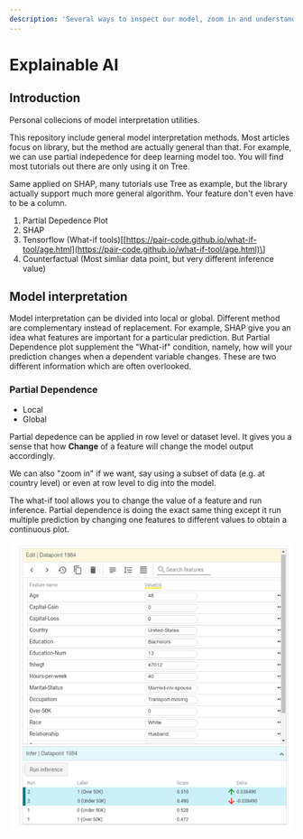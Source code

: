 ```yaml
---
description: 'Several ways to inspect our model, zoom in and understand your model!'
---
```


# Explainable AI

## Introduction

Personal collecions of model interpretation utilities.

This repository include general model interpretation methods. Most articles focus on library, but the method are actually general than that. For example, we can use partial indepedence for deep learning model too. You will find most tutorials out there are only using it on Tree.

Same applied on SHAP, many tutorials use Tree as example, but the library actually support much more general algorithm. Your feature don't even have to be a column.

1. Partial Depedence Plot 
2. SHAP
3. Tensorflow \(What-if tools\)\[[https://pair-code.github.io/what-if-tool/age.html](https://pair-code.github.io/what-if-tool/age.html)\]
4. Counterfactual \(Most simliar data point, but very different inference value\)

## Model interpretation

Model interpretation can be divided into local or global. Different method are complementary instead of replacement. For example, SHAP give you an idea what features are important for a particular prediction. But Partial Dependence plot supplement the "What-if" condition, namely, how will your prediction changes when a dependent variable changes. These are two different information which are often overlooked.

### Partial Dependence

* Local
* Global

Partial depedence can be applied in row level or dataset level. It gives you a sense that how **Change** of a feature will change the model output accordingly.

We can also "zoom in" if we want, say using a subset of data \(e.g. at country level\) or even at row level to dig into the model.

The what-if tool allows you to change the value of a feature and run inference. Partial dependence is doing the exact same thing except it run multiple prediction by changing one features to different values to obtain a continuous plot.

![What-if tools allow user to change the model input and see how prediction changes](.gitbook/assets/image%20%281%29.png)

